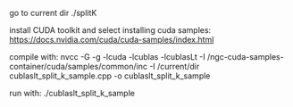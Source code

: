 go to current dir ./splitK

install CUDA toolkit and select installing cuda samples:
https://docs.nvidia.com/cuda/cuda-samples/index.html

compile with:
nvcc -G -g -lcuda -lcublas -lcublasLt -I /ngc-cuda-samples-container/cuda/samples/common/inc -I /current/dir cublaslt_split_k_sample.cpp -o cublaslt_split_k_sample

run with:
./cublaslt_split_k_sample
